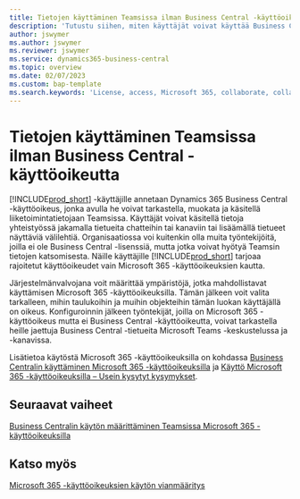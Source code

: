```yaml
---
title: Tietojen käyttäminen Teamsissa ilman Business Central -käyttöoikeutta
description: 'Tutustu siihen, miten käyttäjät voivat käyttää Business Central -tietoj Microsoft Teams -keskusteluissa ja -kanavissa, vain Microsoft 365 -käyttöoikeudella, mutta ilman Business Central -käyttöoikeutta.'
author: jswymer
ms.author: jswymer
ms.reviewer: jswymer
ms.service: dynamics365-business-central
ms.topic: overview
ms.date: 02/07/2023
ms.custom: bap-template
ms.search.keywords: 'License, access, Microsoft 365, collaborate, collaboration, Teams, Microsoft Teams'
---
```


# <a name="access-data-in-teams-without-business-central-license"></a><a name="access-data-in-teams-without-business-central-license"></a><a name="access-data-in-teams-without-business-central-license"></a>Tietojen käyttäminen Teamsissa ilman Business Central -käyttöoikeutta

[!INCLUDE[prod_short](includes/prod_short.md)] -käyttäjille annetaan Dynamics 365 Business Central -käyttöoikeus, jonka avulla he voivat tarkastella, muokata ja käsitellä liiketoimintatietojaan Teamsissa. Käyttäjät voivat käsitellä tietoja yhteistyössä jakamalla tietueita chatteihin tai kanaviin tai lisäämällä tietueet näyttäviä välilehtiä. Organisaatiossa voi kuitenkin olla muita työntekijöitä, joilla ei ole Business Central -lisenssiä, mutta jotka voivat hyötyä Teamsin tietojen katsomisesta. Näille käyttäjille [!INCLUDE[prod_short](includes/prod_short.md)] tarjoaa rajoitetut käyttöoikeudet vain Microsoft 365 -käyttöoikeuksien kautta.  

Järjestelmänvalvojana voit määrittää ympäristöjä, jotka mahdollistavat käyttämisen Microsoft 365 -käyttöoikeuksilla. Tämän jälkeen voit valita tarkalleen, mihin taulukoihin ja muihin objekteihin tämän luokan käyttäjällä on oikeus. Konfiguroinnin jälkeen työntekijät, joilla on Microsoft 365 -käyttöoikeus mutta ei Business Central -käyttöoikeutta, voivat tarkastella heille jaettuja Business Central -tietueita Microsoft Teams -keskustelussa ja -kanavissa.

Lisätietoa käytöstä Microsoft 365 -käyttöoikeuksilla on kohdassa [Business Centralin käyttäminen Microsoft 365 -käyttöoikeuksilla](admin-access-with-m365-license.md) ja [Käyttö Microsoft 365 -käyttöoikeuksilla – Usein kysytyt kysymykset](admin-access-with-m365-license-faq.md).

## <a name="next-steps"></a><a name="next-steps"></a><a name="next-steps"></a>Seuraavat vaiheet

[Business Centralin käytön määrittäminen Teamsissa Microsoft 365 -käyttöoikeuksilla](admin-access-with-m365-license-setup.md)  

## <a name="see-also"></a><a name="see-also"></a><a name="see-also"></a>Katso myös

[Microsoft 365 -käyttöoikeuksien käytön vianmääritys](admin-access-with-m365-license-troubleshooting.md)  
